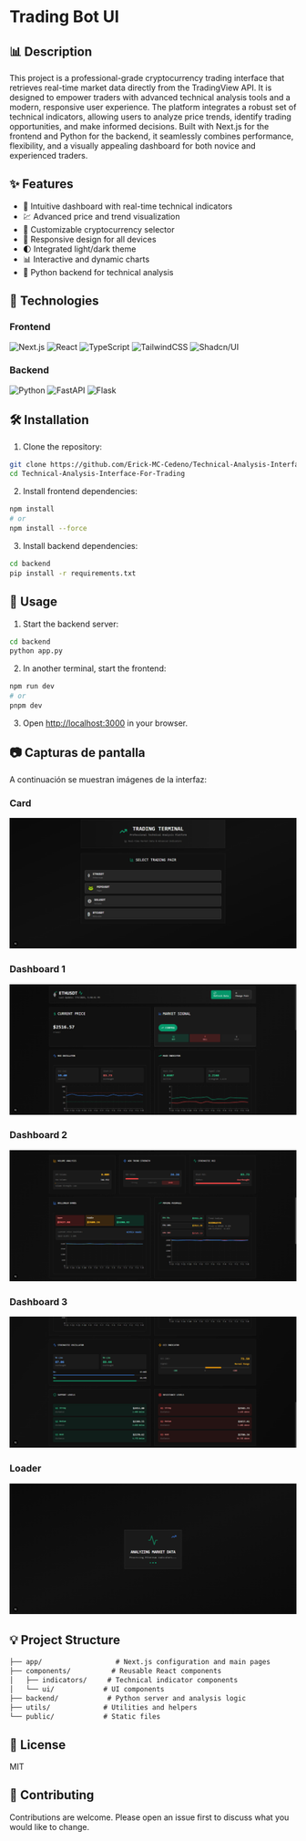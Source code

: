 # Trading Bot UI

## 📊 Description
This project is a professional-grade cryptocurrency trading interface that retrieves real-time market data directly from the TradingView API. It is designed to empower traders with advanced technical analysis tools and a modern, responsive user experience. The platform integrates a robust set of technical indicators, allowing users to analyze price trends, identify trading opportunities, and make informed decisions. Built with Next.js for the frontend and Python for the backend, it seamlessly combines performance, flexibility, and a visually appealing dashboard for both novice and experienced traders.

## ✨ Features

- 🎯 Intuitive dashboard with real-time technical indicators
- 💹 Advanced price and trend visualization
- 🔄 Customizable cryptocurrency selector
- 📱 Responsive design for all devices
- 🌓 Integrated light/dark theme
- 📊 Interactive and dynamic charts
- 🤖 Python backend for technical analysis

## 🚀 Technologies

### Frontend
![Next.js](https://img.shields.io/badge/Next.js-000000?style=for-the-badge&logo=next.js&logoColor=white)
![React](https://img.shields.io/badge/React-20232A?style=for-the-badge&logo=react&logoColor=61DAFB)
![TypeScript](https://img.shields.io/badge/TypeScript-007ACC?style=for-the-badge&logo=typescript&logoColor=white)
![TailwindCSS](https://img.shields.io/badge/Tailwind_CSS-38B2AC?style=for-the-badge&logo=tailwind-css&logoColor=white)
![Shadcn/UI](https://img.shields.io/badge/shadcn/ui-000000?style=for-the-badge&logo=shadcnui&logoColor=white)

### Backend
![Python](https://img.shields.io/badge/Python-3776AB?style=for-the-badge&logo=python&logoColor=white)
![FastAPI](https://img.shields.io/badge/FastAPI-009688?style=for-the-badge&logo=fastapi&logoColor=white)
![Flask](https://img.shields.io/badge/Flask-000000?style=for-the-badge&logo=flask&logoColor=white)

## 🛠️ Installation

1. Clone the repository:
```bash
git clone https://github.com/Erick-MC-Cedeno/Technical-Analysis-Interface-For-Trading
cd Technical-Analysis-Interface-For-Trading
```

2. Install frontend dependencies:
```bash
npm install
# or
npm install --force
```

3. Install backend dependencies:
```bash
cd backend
pip install -r requirements.txt
```

## 🚀 Usage

1. Start the backend server:
```bash
cd backend
python app.py
```

2. In another terminal, start the frontend:
```bash
npm run dev
# or
pnpm dev
```


3. Open [http://localhost:3000](http://localhost:3000) in your browser.

## 📷 Capturas de pantalla

A continuación se muestran imágenes de la interfaz:

### Card
![Card](photos/card.png)

### Dashboard 1
![Dashboard 1](photos/dashboard1.png)

### Dashboard 2
![Dashboard 2](photos/dashboard2.png)

### Dashboard 3
![Dashboard 3](photos/dashboard3.png)

### Loader
![Loader](photos/loader.png)

## 💡 Project Structure

```
├── app/                  # Next.js configuration and main pages
├── components/          # Reusable React components
│   ├── indicators/     # Technical indicator components
│   └── ui/            # UI components
├── backend/            # Python server and analysis logic
├── utils/             # Utilities and helpers
└── public/            # Static files
```

## 📄 License

MIT

## 👥 Contributing

Contributions are welcome. Please open an issue first to discuss what you would like to change.



